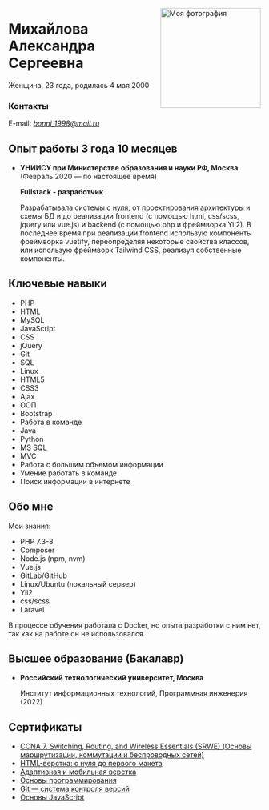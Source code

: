 <style lang="css">img{width:200px;float:right}</style>

![Моя фотография](https://neondoll.github.io/project-sources/neondoll-github-io/images/NxcQR6VIBiA.jpg)

# Михайлова Александра Сергеевна

Женщина, 23 года, родилась 4 мая 2000

### Контакты

E-mail: <i>bonni_1998@mail.ru</i>

## Опыт работы 3 года 10 месяцев

- **УНИИСУ при Министерстве образования и науки РФ, Москва** (Февраль 2020 — по настоящее время)

  **Fullstack - разработчик**

  Разрабатывала системы с нуля, от проектирования архитектуры и схемы БД и до реализации frontend (с помощью html,
  css/scss, jquery или vue.js) и backend (c помощью php и фреймворка Yii2). В последнее время при реализации frontend
  использую компоненты фреймворка vuetify, переопределяя некоторые свойства классов, или использую фреймворк Tailwind
  CSS, реализуя собственные компоненты.

## Ключевые навыки

- PHP
- HTML
- MySQL
- JavaScript
- CSS
- jQuery
- Git
- SQL
- Linux
- HTML5
- CSS3
- Ajax
- ООП
- Bootstrap
- Работа в команде
- Java
- Python
- MS SQL
- MVC
- Работа с большим объемом информации
- Умение работать в команде
- Поиск информации в интернете

## Обо мне

Мои знания:

- PHP 7.3-8
- Composer
- Node.js (npm, nvm)
- Vue.js
- GitLab/GitHub
- Linux/Ubuntu (локальный сервер)
- Yii2
- css/scss
- Laravel

В процессе обучения работала с Docker, но опыта разработки с ним нет, так как на работе он не использовался.

## Высшее образование (Бакалавр)

- **Российский технологический университет, Москва**

  Институт информационных технологий, Программная инженерия (2022)

## Сертификаты

- [CCNA 7. Switching, Routing, and Wireless Essentials (SRWE) (Основы маршрутизации, коммутации и беспроводных сетей)](https://neondoll.github.io/project-sources/neondoll-github-io/documents/certificates/-OST-2-MIREA-IKBO-certificate.pdf)
- [HTML-верстка: с нуля до первого макета](https://neondoll.github.io/project-sources/neondoll-github-io/documents/certificates/certificate-html-layout-from-scratch-to-first-layout.pdf)
- [Адаптивная и мобильная верстка](https://neondoll.github.io/project-sources/neondoll-github-io/documents/certificates/certificate-adaptive-and-mobile-layout.pdf)
- [Основы программирования](https://neondoll.github.io/project-sources/neondoll-github-io/documents/certificates/certificate-basics-of-programming.pdf)
- [Git — система контроля версий](https://neondoll.github.io/project-sources/neondoll-github-io/documents/certificates/certificate-git-version-control-system.pdf)
- [Основы JavaScript](https://neondoll.github.io/project-sources/neondoll-github-io/documents/certificates/certificate-basics-of-javascript.pdf)
